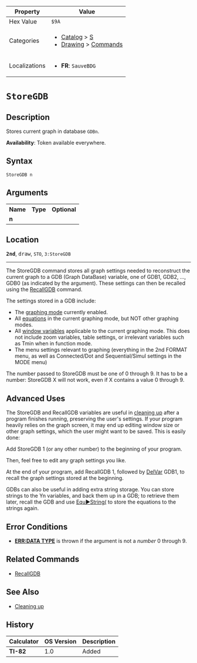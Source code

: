| Property      | Value |
|---------------|-------|
| Hex Value     | `$9A`|
| Categories    | <ul><li>[Catalog](<../categories/Catalog.md>) > [S](<../categories/Catalog.md#S>)</li><li>[Drawing](<../categories/Drawing.md>) > [Commands](<../categories/Drawing.md#Commands>)</li></ul> |
| Localizations | <ul><li><b>FR</b>: `SauveBDG `</li></ul> |

# `StoreGDB `

## Description
Stores current graph in database `GDBn`.


<b>Availability</b>: Token available everywhere.

## Syntax
`StoreGDB n`

## Arguments
<table>
<tr><th>Name</th><th>Type</th><th>Optional</th></tr>

<tr><td><b>n</b></td><td></td><td></td></tr>

</table>

## Location
<tt><kbd><b>2nd</b></kbd></tt>, <kbd>draw</kbd>, `STO`, `3:StoreGDB`
<hr>

The StoreGDB command stores all graph settings needed to reconstruct the current graph to a GDB (Graph DataBase) variable, one of GDB1, GDB2, …, GDB0 (as indicated by the argument). These settings can then be recalled using the [RecallGDB](/recallgdb) command.

The settings stored in a GDB include:

*   The [graphing mode](/graphing-mode) currently enabled.
*   All [equations](/system-variables#equation) in the current graphing mode, but NOT other graphing modes.
*   All [window variables](/system-variables#window) applicable to the current graphing mode. This does not include zoom variables, table settings, or irrelevant variables such as Tmin when in function mode.
*   The menu settings relevant to graphing (everything in the 2nd FORMAT menu, as well as Connected/Dot and Sequential/Simul settings in the MODE menu)

The number passed to StoreGDB must be one of 0 through 9. It has to be a number: StoreGDB X will not work, even if X contains a value 0 through 9.

## Advanced Uses

The StoreGDB and RecallGDB variables are useful in [cleaning up](/cleanup#toc1) after a program finishes running, preserving the user's settings. If your program heavily relies on the graph screen, it may end up editing window size or other graph settings, which the user might want to be saved. This is easily done:

Add StoreGDB 1 (or any other number) to the beginning of your program.

Then, feel free to edit any graph settings you like.

At the end of your program, add RecallGDB 1, followed by [DelVar](/delvar) GDB1, to recall the graph settings stored at the beginning.

GDBs can also be useful in adding extra string storage. You can store strings to the Yn variables, and back them up in a GDB; to retrieve them later, recall the GDB and use [Equ►String(](/equ-string) to store the equations to the strings again.

## Error Conditions

*   **[ERR:DATA TYPE](/errors#datatype)** is thrown if the argument is not a _number_ 0 through 9.

## Related Commands

*   [RecallGDB](/recallgdb)

## See Also

*   [Cleaning up](/cleanup)

## History
| Calculator | OS Version | Description |
|------------|------------|-------------|
| <b>TI-82</b> | 1.0 | Added |


